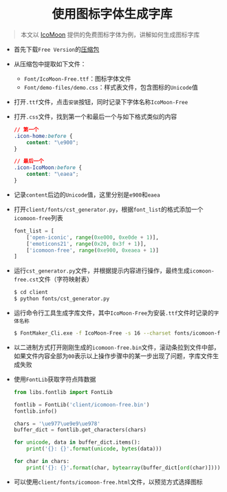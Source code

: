 <h1 align="center">使用图标字体生成字库</h1>

> 本文以 [IcoMoon](https://icomoon.io/#icons-icomoon) 提供的免费图标字体为例，讲解如何生成图标字库

* 首先下载`Free Version`的[压缩包](https://github.com/Keyamoon/IcoMoon-Free/archive/master.zip)

* 从压缩包中提取如下文件：

	* `Font/IcoMoon-Free.ttf`：图标字体文件
	* `Font/demo-files/demo.css`：样式表文件，包含图标的`Unicode`值

* 打开`.ttf`文件，点击`安装`按钮，同时记录下字体名称`IcoMoon-Free`

* 打开`.css`文件，找到第一个和最后一个与如下格式类似的内容

	```css
	// 第一个
	.icon-home:before {
	    content: "\e900";
	}

	// 最后一个
	.icon-IcoMoon:before {
	    content: "\eaea";
	}
	```

* 记录`content`后边的`Unicode`值，这里分别是`e900`和`eaea`

* 打开`client/fonts/cst_generator.py`，根据`font_list`的格式添加一个`icomoon-free`列表

	```python
	font_list = [
	    ['open-iconic', range(0xe000, 0xe0de + 1)],
	    ['emoticons21', range(0x20, 0x3f + 1)],
	    ['icomoon-free', range(0xe900, 0xeaea + 1)]
	]
	```

* 运行`cst_generator.py`文件，并根据提示内容进行操作，最终生成`icomoon-free.cst`文件（字符映射表）

	```bash
	$ cd client
	$ python fonts/cst_generator.py
	```

* 运行命令行工具生成字库文件，其中`IcoMoon-Free`为安装`.ttf`文件时记录的`字体名称`

	```bash
	$ FontMaker_Cli.exe -f IcoMoon-Free -s 16 --charset fonts/icomoon-free.cst -o icomoon-free.bin
	```

* 以二进制方式打开刚刚生成的`icomoon-free.bin`文件，滚动条拉到文件中部，如果文件内容全部为`00`表示以上操作步骤中的某一步出现了问题，字库文件生成失败

* 使用`FontLib`获取字符点阵数据

	```python
	from libs.fontlib import FontLib

	fontlib = FontLib('client/icomoon-free.bin')
	fontlib.info()
	
	chars = '\ue977\ue9e9\ue978'
	buffer_dict = fontlib.get_characters(chars)

	for unicode, data in buffer_dict.items():
	    print('{}: {}'.format(unicode, bytes(data)))

	for char in chars:
	    print('{}: {}'.format(char, bytearray(buffer_dict[ord(char)])))
	```

* 可以使用`client/fonts/icomoon-free.html`文件，以预览方式选择图标
